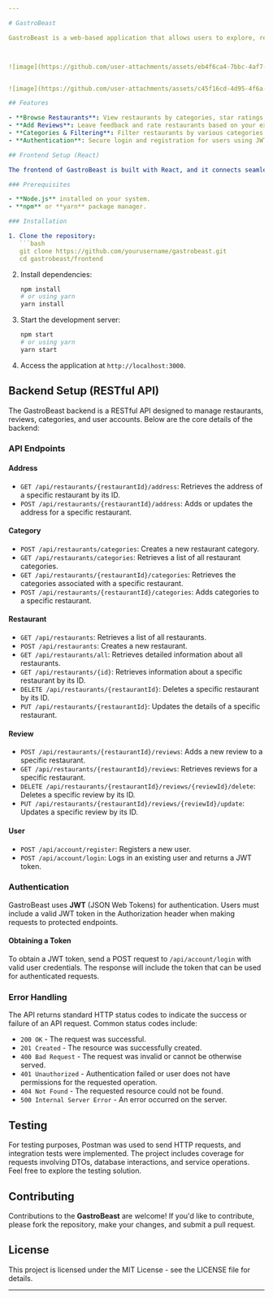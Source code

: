 ```yaml
---

# GastroBeast

GastroBeast is a web-based application that allows users to explore, review, and manage restaurant information. Built with a **React** frontend and a **RESTful API** backend, GastroBeast provides an intuitive interface for restaurant discovery, category sorting, and user-generated reviews.



![image](https://github.com/user-attachments/assets/eb4f6ca4-7bbc-4af7-9e53-21507b586b7e)


![image](https://github.com/user-attachments/assets/c45f16cd-4d95-4f6a-9da2-4dc1b0533bf4)

## Features

- **Browse Restaurants**: View restaurants by categories, star ratings, and detailed descriptions.
- **Add Reviews**: Leave feedback and rate restaurants based on your experience.
- **Categories & Filtering**: Filter restaurants by various categories like Fast Food, Family Style, Premium, Cafeteria, etc.
- **Authentication**: Secure login and registration for users using JWT.

## Frontend Setup (React)

The frontend of GastroBeast is built with React, and it connects seamlessly to the backend API for managing restaurant-related data. Below are the steps to set up and run the React frontend:

### Prerequisites

- **Node.js** installed on your system.
- **npm** or **yarn** package manager.

### Installation

1. Clone the repository:
   ```bash
   git clone https://github.com/yourusername/gastrobeast.git
   cd gastrobeast/frontend
   ```

2. Install dependencies:
   ```bash
   npm install
   # or using yarn
   yarn install
   ```

3. Start the development server:
   ```bash
   npm start
   # or using yarn
   yarn start
   ```

4. Access the application at `http://localhost:3000`.

## Backend Setup (RESTful API)

The GastroBeast backend is a RESTful API designed to manage restaurants, reviews, categories, and user accounts. Below are the core details of the backend:

### API Endpoints

#### **Address**
- `GET /api/restaurants/{restaurantId}/address`: Retrieves the address of a specific restaurant by its ID.
- `POST /api/restaurants/{restaurantId}/address`: Adds or updates the address for a specific restaurant.

#### **Category**
- `POST /api/restaurants/categories`: Creates a new restaurant category.
- `GET /api/restaurants/categories`: Retrieves a list of all restaurant categories.
- `GET /api/restaurants/{restaurantId}/categories`: Retrieves the categories associated with a specific restaurant.
- `POST /api/restaurants/{restaurantId}/categories`: Adds categories to a specific restaurant.

#### **Restaurant**
- `GET /api/restaurants`: Retrieves a list of all restaurants.
- `POST /api/restaurants`: Creates a new restaurant.
- `GET /api/restaurants/all`: Retrieves detailed information about all restaurants.
- `GET /api/restaurants/{id}`: Retrieves information about a specific restaurant by its ID.
- `DELETE /api/restaurants/{restaurantId}`: Deletes a specific restaurant by its ID.
- `PUT /api/restaurants/{restaurantId}`: Updates the details of a specific restaurant.

#### **Review**
- `POST /api/restaurants/{restaurantId}/reviews`: Adds a new review to a specific restaurant.
- `GET /api/restaurants/{restaurantId}/reviews`: Retrieves reviews for a specific restaurant.
- `DELETE /api/restaurants/{restaurantId}/reviews/{reviewId}/delete`: Deletes a specific review by its ID.
- `PUT /api/restaurants/{restaurantId}/reviews/{reviewId}/update`: Updates a specific review by its ID.

#### **User**
- `POST /api/account/register`: Registers a new user.
- `POST /api/account/login`: Logs in an existing user and returns a JWT token.

### Authentication

GastroBeast uses **JWT** (JSON Web Tokens) for authentication. Users must include a valid JWT token in the Authorization header when making requests to protected endpoints.

#### Obtaining a Token

To obtain a JWT token, send a POST request to `/api/account/login` with valid user credentials. The response will include the token that can be used for authenticated requests.

### Error Handling

The API returns standard HTTP status codes to indicate the success or failure of an API request. Common status codes include:

- `200 OK` - The request was successful.
- `201 Created` - The resource was successfully created.
- `400 Bad Request` - The request was invalid or cannot be otherwise served.
- `401 Unauthorized` - Authentication failed or user does not have permissions for the requested operation.
- `404 Not Found` - The requested resource could not be found.
- `500 Internal Server Error` - An error occurred on the server.

## Testing

For testing purposes, Postman was used to send HTTP requests, and integration tests were implemented. The project includes coverage for requests involving DTOs, database interactions, and service operations. Feel free to explore the testing solution.

## Contributing

Contributions to the **GastroBeast** are welcome! If you'd like to contribute, please fork the repository, make your changes, and submit a pull request.

## License

This project is licensed under the MIT License - see the LICENSE file for details.

---
```





